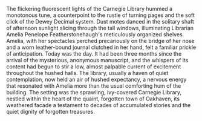 The flickering fluorescent lights of the Carnegie Library hummed a monotonous tune, a counterpoint to the rustle of turning pages and the soft click of the Dewey Decimal system.  Dust motes danced in the solitary shaft of afternoon sunlight slicing through the tall windows, illuminating Librarian Amelia Penelope Featherstonehaugh's meticulously organized shelves.  Amelia, with her spectacles perched precariously on the bridge of her nose and a worn leather-bound journal clutched in her hand, felt a familiar prickle of anticipation.  Today was the day.  It had been three months since the arrival of the mysterious, anonymous manuscript,  and the whispers of its content had begun to stir a low, almost palpable current of excitement throughout the hushed halls.  The library, usually a haven of quiet contemplation, now held an air of hushed expectancy, a nervous energy that resonated with Amelia more than the usual comforting hum of the building.  The setting was the sprawling, ivy-covered Carnegie Library, nestled within the heart of the quaint, forgotten town of Oakhaven, its weathered facade a testament to decades of accumulated stories and the quiet dignity of forgotten treasures.
